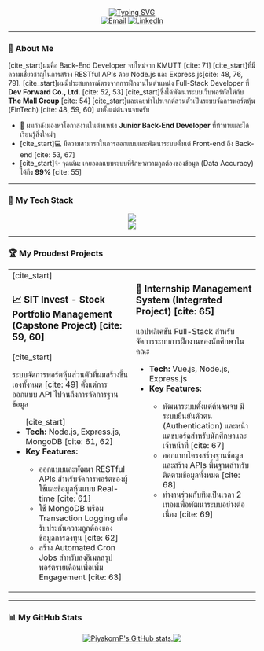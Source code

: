 <div align="center">
  <a href="https://github.com/PiyakornP">
    <img src="https://readme-typing-svg.herokuapp.com?font=Fira+Code&size=35&pause=1000&color=3399FF&center=true&vCenter=true&width=500&lines=Hi+there%2C+I'm+Piyakorn+Panichwong;A+Passionate+Back-End+Developer;Always+Learning+New+Things" alt="Typing SVG" />
  </a>
</div>

<div align="center">
  <a href="mailto:piyakorn.pani@hotmail.com"><img src="https://img.shields.io/badge/Email-piyakorn.pani@hotmail.com-blue?style=for-the-badge&logo=microsoftoutlook&logoColor=white" alt="Email"></a>
  <a href="[ใส่ลิงก์ LinkedIn ของคุณตรงนี้]"><img src="https://img.shields.io/badge/LinkedIn-Profile-blue?style=for-the-badge&logo=linkedin&logoColor=white" alt="LinkedIn"></a>
</div>

---

### 🤔 **About Me**

[cite_start]ผมคือ Back-End Developer จบใหม่จาก KMUTT [cite: 71] [cite_start]ที่มีความเชี่ยวชาญในการสร้าง RESTful APIs ด้วย Node.js และ Express.js[cite: 48, 76, 79]. [cite_start]ผมมีประสบการณ์ตรงจากการฝึกงานในตำแหน่ง Full-Stack Developer ที่ **Dev Forward Co., Ltd.** [cite: 52, 53] [cite_start]ซึ่งได้พัฒนาระบบเว็บพอร์ทัลให้กับ **The Mall Group** [cite: 54] [cite_start]และเคยทำโปรเจกต์ส่วนตัวเป็นระบบจัดการพอร์ตหุ้น (FinTech) [cite: 48, 59, 60] มาตั้งแต่ต้นจนจบครับ

- 🔭 ผมกำลังมองหาโอกาสงานในตำแหน่ง **Junior Back-End Developer** ที่ท้าทายและได้เรียนรู้สิ่งใหม่ๆ
- [cite_start]💻 มีความสามารถในการออกแบบและพัฒนาระบบตั้งแต่ Front-end ถึง Back-end [cite: 53, 67]
- [cite_start]✨ จุดเด่น: เคยออกแบบระบบที่รักษาความถูกต้องของข้อมูล (Data Accuracy) ได้ถึง **99%** [cite: 55]

---

### 🚀 **My Tech Stack**

<p align="center">
  <a href="https://skillicons.dev">
    <img src="https://skillicons.dev/icons?i=java,spring,nodejs,express,javascript,typescript,vue,react,tailwind,html,css" />
    <br>
    <img src="https://skillicons.dev/icons?i=mysql,mongodb,docker,git,github,postman,vscode,idea" />
  </a>
</p>

---

### 🏆 **My Proudest Projects**

<table width="100%">
<tr>
<td width="50%" valign="top">
  [cite_start]<h3>📈 SIT Invest - Stock Portfolio Management (Capstone Project) [cite: 59, 60]</h3>
  [cite_start]<p>ระบบจัดการพอร์ตหุ้นส่วนตัวที่ผมสร้างขึ้นเองทั้งหมด [cite: 49] ตั้งแต่การออกแบบ API ไปจนถึงการจัดการฐานข้อมูล</p>
  <ul>
    [cite_start]<li><strong>Tech:</strong> Node.js, Express.js, MongoDB [cite: 61, 62]</li>
    <li><strong>Key Features:</strong></li>
    <ul>
      <li>ออกแบบและพัฒนา RESTful APIs สำหรับจัดการพอร์ตของผู้ใช้และข้อมูลหุ้นแบบ Real-time [cite: 61]</li>
      <li>ใช้ MongoDB พร้อม Transaction Logging เพื่อรับประกันความถูกต้องของข้อมูลการลงทุน [cite: 62]</li>
      <li>สร้าง Automated Cron Jobs สำหรับส่งอีเมลสรุปพอร์ตรายเดือนเพื่อเพิ่ม Engagement [cite: 63]</li>
    </ul>
  </ul>
</td>
<td width="50%" valign="top">
  <h3>🏢 Internship Management System (Integrated Project) [cite: 65]</h3>
  <p>แอปพลิเคชัน Full-Stack สำหรับจัดการระบบการฝึกงานของนักศึกษาในคณะ</p>
  <ul>
    <li><strong>Tech:</strong> Vue.js, Node.js, Express.js</li>
    <li><strong>Key Features:</strong></li>
    <ul>
        <li>พัฒนาระบบตั้งแต่ต้นจนจบ มีระบบยืนยันตัวตน (Authentication) และหน้าแดชบอร์ดสำหรับนักศึกษาและเจ้าหน้าที่ [cite: 67]</li>
        <li>ออกแบบโครงสร้างฐานข้อมูลและสร้าง APIs พื้นฐานสำหรับติดตามข้อมูลทั้งหมด [cite: 68]</li>
        <li>ทำงานร่วมกับทีมเป็นเวลา 2 เทอมเพื่อพัฒนาระบบอย่างต่อเนื่อง [cite: 69]</li>
    </ul>
  </ul>
</td>
</tr>
</table>

---

### 📊 **My GitHub Stats**

<p align="center">
  <a href="https://github.com/anuraghazra/github-readme-stats">
    <img align="center" src="https://github-readme-stats.vercel.app/api?username=PiyakornP&show_icons=true&locale=en&theme=tokyonight" alt="PiyakornP's GitHub stats" />
  </a>
  <a href="https://github.com/anuraghazra/convoychat">
    <img align="center" src="https://github-readme-stats.vercel.app/api/top-langs?username=PiyakornP&layout=compact&langs_count=7&theme=tokyonight" />
  </a>
</p>
